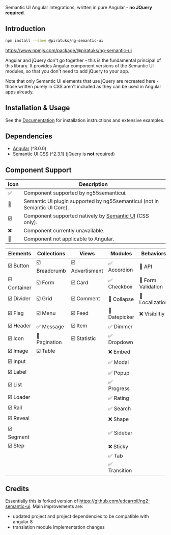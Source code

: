 Semantic UI Angular Integrations, written in pure Angular - **no JQuery required**.

## Introduction

```bash
npm install --save @piratuks/ng-semantic-ui
```
https://www.npmjs.com/package/@piratuks/ng-semantic-ui 
<br />

Angular and jQuery don't go together - this is the fundamental principal of this library. It provides Angular component versions of the Semantic UI modules, so that you don't need to add jQuery to your app.

Note that only Semantic UI elements that use jQuery are recreated here - those written purely in CSS aren't included as they can be used in Angular apps already.

## Installation & Usage

See the [Documentation](https://github.com/piratuks/ng-semantic-ui/tree/master/demo) for installation instructions and extensive examples.

## Dependencies

- [Angular](https://angular.io) (^8.0.0)
- [Semantic UI CSS](http://semantic-ui.com/) (^2.3.1) (jQuery is **not** required)

## Component Support

| Icon                    | Description                                                                         |
| ----------------------- | ----------------------------------------------------------------------------------- |
| :white_check_mark:      | Component supported by ng55semanticui.                                              |
| :rocket:                | Semantic UI plugin supported by ng55semanticui (not in Semantic UI Core).           |
| :ballot_box_with_check: | Component supported natively by [Semantic UI](https://semantic-ui.com/) (CSS only). |
| :x:                     | Component currently unavailable.                                                    |
| :no_entry_sign:         | Component not applicable to Angular.                                                |

| Elements                          | Collections                        | Views                                | Modules                       | Behaviors                       |
| --------------------------------- | ---------------------------------- | ------------------------------------ | ----------------------------- | ------------------------------- |
| :ballot_box_with_check: Button    | :ballot_box_with_check: Breadcrumb | :ballot_box_with_check: Advertisment | :white_check_mark: Accordion  | :no_entry_sign: API             |
| :ballot_box_with_check: Container | :ballot_box_with_check: Form       | :ballot_box_with_check: Card         | :white_check_mark: Checkbox   | :no_entry_sign: Form Validation |
| :ballot_box_with_check: Divider   | :ballot_box_with_check: Grid       | :ballot_box_with_check: Comment      | :rocket: Collapse             | :rocket: Localization           |
| :ballot_box_with_check: Flag      | :ballot_box_with_check: Menu       | :ballot_box_with_check: Feed         | :rocket: Datepicker           | :x: Visibiltiy                  |
| :ballot_box_with_check: Header    | :white_check_mark: Message         | :ballot_box_with_check: Item         | :white_check_mark: Dimmer     |                                 |
| :ballot_box_with_check: Icon      | :rocket: Pagination                | :ballot_box_with_check: Statistic    | :white_check_mark: Dropdown   |                                 |
| :ballot_box_with_check: Image     | :ballot_box_with_check: Table      |                                      | :x: Embed                     |                                 |
| :ballot_box_with_check: Input     |                                    |                                      | :white_check_mark: Modal      |                                 |
| :ballot_box_with_check: Label     |                                    |                                      | :white_check_mark: Popup      |                                 |
| :ballot_box_with_check: List      |                                    |                                      | :white_check_mark: Progress   |                                 |
| :ballot_box_with_check: Loader    |                                    |                                      | :white_check_mark: Rating     |                                 |
| :ballot_box_with_check: Rail      |                                    |                                      | :white_check_mark: Search     |                                 |
| :ballot_box_with_check: Reveal    |                                    |                                      | :x: Shape                     |                                 |
| :ballot_box_with_check: Segment   |                                    |                                      | :white_check_mark: Sidebar    |                                 |
| :ballot_box_with_check: Step      |                                    |                                      | :x: Sticky                    |                                 |
|                                   |                                    |                                      | :white_check_mark: Tab        |                                 |
|                                   |                                    |                                      | :white_check_mark: Transition |                                 |

## Credits

Essentially this is forked version of https://github.com/edcarroll/ng2-semantic-ui. Main improvements are:

- updated project and project dependencies to be compatible with angular 8
- translation module implementation changes
